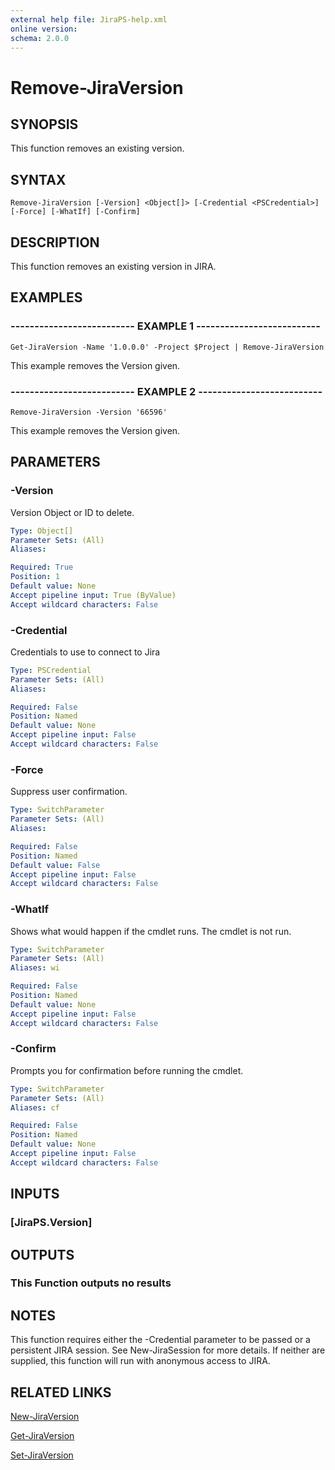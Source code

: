 ```yaml
---
external help file: JiraPS-help.xml
online version: 
schema: 2.0.0
---
```


# Remove-JiraVersion

## SYNOPSIS
This function removes an existing version.

## SYNTAX

```
Remove-JiraVersion [-Version] <Object[]> [-Credential <PSCredential>] [-Force] [-WhatIf] [-Confirm]
```

## DESCRIPTION
This function removes an existing version in JIRA.

## EXAMPLES

### -------------------------- EXAMPLE 1 --------------------------
```
Get-JiraVersion -Name '1.0.0.0' -Project $Project | Remove-JiraVersion
```

This example removes the Version given.

### -------------------------- EXAMPLE 2 --------------------------
```
Remove-JiraVersion -Version '66596'
```

This example removes the Version given.

## PARAMETERS

### -Version
Version Object or ID to delete.

```yaml
Type: Object[]
Parameter Sets: (All)
Aliases: 

Required: True
Position: 1
Default value: None
Accept pipeline input: True (ByValue)
Accept wildcard characters: False
```

### -Credential
Credentials to use to connect to Jira

```yaml
Type: PSCredential
Parameter Sets: (All)
Aliases: 

Required: False
Position: Named
Default value: None
Accept pipeline input: False
Accept wildcard characters: False
```

### -Force
Suppress user confirmation.

```yaml
Type: SwitchParameter
Parameter Sets: (All)
Aliases: 

Required: False
Position: Named
Default value: False
Accept pipeline input: False
Accept wildcard characters: False
```

### -WhatIf
Shows what would happen if the cmdlet runs.
The cmdlet is not run.

```yaml
Type: SwitchParameter
Parameter Sets: (All)
Aliases: wi

Required: False
Position: Named
Default value: None
Accept pipeline input: False
Accept wildcard characters: False
```

### -Confirm
Prompts you for confirmation before running the cmdlet.

```yaml
Type: SwitchParameter
Parameter Sets: (All)
Aliases: cf

Required: False
Position: Named
Default value: None
Accept pipeline input: False
Accept wildcard characters: False
```

## INPUTS

### [JiraPS.Version]

## OUTPUTS

### This Function outputs no results

## NOTES
This function requires either the -Credential parameter to be passed or a persistent JIRA session.
See New-JiraSession for more details. 
If neither are supplied, this function will run with anonymous access to JIRA.

## RELATED LINKS

[New-JiraVersion]()

[Get-JiraVersion]()

[Set-JiraVersion]()

